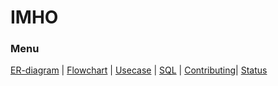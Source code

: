 # IMHO
### Menu
[ER-diagram](https://github.com/Distribuerede-Systemer-2017/IMHO-2/blob/master/Documents/ER-diagram.png)
| [Flowchart](https://github.com/Distribuerede-Systemer-2017/IMHO-2/blob/master/Documents/Flowchart_examQuiz.png)
 | [Usecase](https://github.com/Distribuerede-Systemer-2017/IMHO-2/blob/master/Documents/Use%20cases.md) | [SQL](https://github.com/Distribuerede-Systemer-2017/IMHO-2/blob/master/src/Server/ResetDatabase/quizDB.sql) | [Contributing](https://github.com/Distribuerede-Systemer-2017/IMHO-2/blob/master/Contributing.md)| [Status](https://github.com/Distribuerede-Systemer-2017/IMHO-2/projects/1?)
